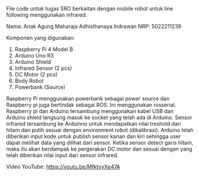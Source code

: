 File code untuk tugas SRO berkaitan dengan mobile robot untuk line following menggunakan infrared.

Nama: Anak Agung Maharaja Adhisthanaya Indrawan
NRP: 5022211239

Komponen yang digunakan:
1. Raspberry Pi 4 Model B
2. Arduino Uno R3
3. Arduino Shield
4. Infrared Sensor (2 pcs)
5. DC Motor (2 pcs)
6. Body Robot
7. Powerbank (Source)

Raspberry Pi menggunakan powerbank sebagai power source dan Raspberry pi juga bertindak sebagai ROS. Ini menggunakan rosserial. Raspberry pi dan Arduino tersambung menggunakan kabel USB dan Arduino shield langsung masuk ke socket yang telah ada di Arduino. 
Sensor infrared tersambung ke Arduinno untuk mendapatkan nilai treshold dari hitam dan putih sesuai dengan environment robot (dikalibrasi). Arduino telah diberikan input kode untuk publish sensor kanan dan kiri sehingga user dapat melihat data yang dilihat dari sensor.
Ketika sensor detect garis hitam, maka itu akan berdampak ke pergerakan DC motor dan sesuai dengan yang telah diberikan nilai input dari sensor infrared.

Video YouTube: https://youtu.be/MfktvyXe47A
